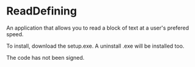 # ReadDefining
An application that allows you to read a block of text at a user's prefered speed.

To install, download the setup.exe.
A uninstall .exe will be installed too.

The code has not been signed.
